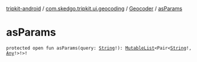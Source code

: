[tripkit-android](../../index.md) / [com.skedgo.tripkit.ui.geocoding](../index.md) / [Geocoder](index.md) / [asParams](./as-params.md)

# asParams

`protected open fun asParams(query: `[`String`](https://kotlinlang.org/api/latest/jvm/stdlib/kotlin/-string/index.html)`!): `[`MutableList`](https://kotlinlang.org/api/latest/jvm/stdlib/kotlin.collections/-mutable-list/index.html)`<Pair<`[`String`](https://kotlinlang.org/api/latest/jvm/stdlib/kotlin/-string/index.html)`!, `[`Any`](https://kotlinlang.org/api/latest/jvm/stdlib/kotlin/-any/index.html)`!>!>!`